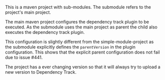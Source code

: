 This is a maven project with sub-modules. The submodule refers to the project's main project.

The main maven project configures the dependency track plugin to be executed.
As the submodule uses the main project as parent the child also executes the dependency track plugin.

This configuration is slightly different from the simple-module-project as the submodule
explicitly defines the `parentVersion` in the plugin configuration.
This shows that the explicit parent configuration does not fail due to issue #441.

The project has a ever changing version so that it will always try to upload a new
version to Dependency Track.